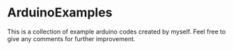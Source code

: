 # ArduinoExamples
This is a collection of example arduino codes created by myself. Feel free to give any comments for further improvement.
